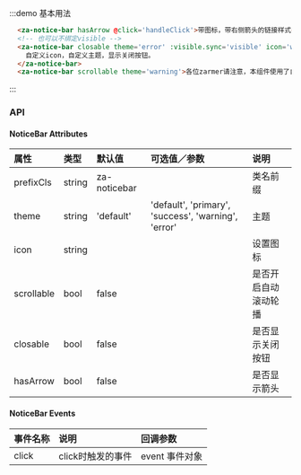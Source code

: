 <script>
export default {
  data() {
    return {
      visible: true,
    }
  },
  methods: {
    handleClick(){
      alert('click this notice!');
    }
  },
};
</script>


:::demo 基本用法
```html
  <za-notice-bar hasArrow @click='handleClick'>带图标，带右侧箭头的链接样式</za-notice-bar>
  <!-- 也可以不绑定visible -->
  <za-notice-bar closable theme='error' :visible.sync='visible' icon='wrong-round'>
    自定义icon，自定义主题，显示关闭按钮。
  </za-notice-bar>
  <za-notice-bar scrollable theme='warning'>各位zarmer请注意，本组件使用了自动滚动功能，更多用法请参见使用文档。</za-notice-bar>
```
:::

### API

#### NoticeBar Attributes

| 属性 | 类型 | 默认值 | 可选值／参数 | 说明 |
| :--- | :--- | :--- | :--- | :--- |
| prefixCls | string | za-noticebar | | 类名前缀 |
| theme | string | 'default' | 'default', 'primary', 'success', 'warning', 'error' | 主题 |
| icon | string | | | 设置图标 |
| scrollable | bool | false | | 是否开启自动滚动轮播 |
| closable | bool | false | | 是否显示关闭按钮 |
| hasArrow | bool | false | | 是否显示箭头 |

#### NoticeBar Events

| 事件名称 | 说明 | 回调参数 |
| :--- | :--- | :--- |
| click | click时触发的事件 | event 事件对象 |